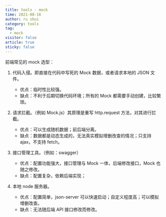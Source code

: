```yaml
---
title: tools - mock
time: 2021-08-16
author: ru shui
category: tools
tag:
  - mock
visitor: false
article: true
sticky: false
---
```


前端常见的 mock 选型：

1. 代码入侵。即直接在代码中写死的 Mock 数据，或者请求本地的 JSON 文件。

   - 优点：临时性比较强。
   - 缺点：不利于后期切换代码环境；所有的 Mock 都需要手动创建，比较繁琐。

2. 请求拦截。（例如 Mock.js）其原理是重写 http.request 方法，对其进行拦截。
   - 优点：可以生成随机数据；前后端分离。
   - 缺点：数据都是动态生成的，无法真实模拟增删改查的情况；只支持 ajax，不支持 fetch。
3. 接口管理工具。（例如：swagger）

   - 优点：配置功能强大，接口管理与 Mock 一体，后端修改接口，Mock 也随之修改。
   - 缺点：配置复杂，依赖后端实现；

4. 本地 node 服务器。
   - 优点：配置简单，json-server 可以快速启动；自定义程度高；可以模拟增删改查。
   - 缺点：无法随后端 API 接口修改而修改。
